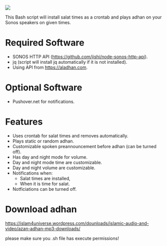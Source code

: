 ![](http://yxdesign.nl/images/github/adhan+sonos_logo.pn)

This Bash script will install salat times as a crontab and plays adhan on your Sonos speakers on given times. 

# Required Software
- SONOS HTTP API (https://github.com/jishi/node-sonos-http-api).
- jq (script will install jq automatically if it is not installed).
- Using API from https://aladhan.com.

# Optional Software
- Pushover.net for notifications.

# Features
- Uses crontab for salat times and removes automatically. 
- Plays static or random adhan.
- Customizable spoken preannouncement before adhan (can be turned off).
- Has day and night mode for volume.
- Day and night mode time are customizable.
- Day and night volume are customizable.
- Notifications when: 
  - Salat times are installed,
  - When it is time for salat.
- Notficiations can be turned off.

# Download adhan
https://islam4universe.wordpress.com/dounloads/islamic-audio-and-video/azan-adhan-mp3-downloads/

please make sure you .sh file has execute permissions!
